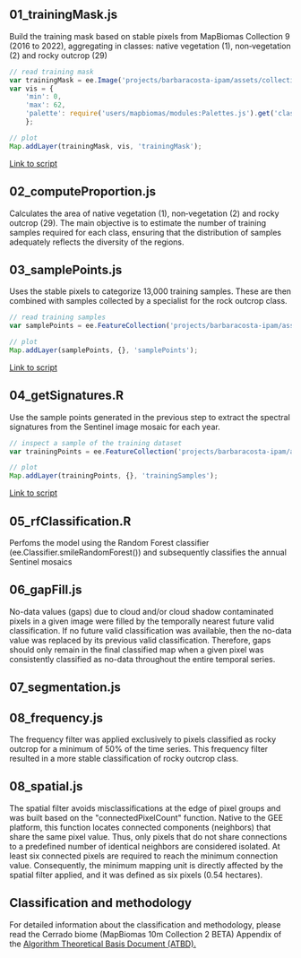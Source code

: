 ## 01_trainingMask.js
Build the training mask based on stable pixels from MapBiomas Collection 9 (2016 to 2022), aggregating in classes: native vegetation (1), non‑vegetation (2) and rocky outcrop (29)
```javascript
// read training mask
var trainingMask = ee.Image('projects/barbaracosta-ipam/assets/collection-2_rocky_outcrop/masks/cerrado_rockyTrainingMask_2016_2023_v1');
var vis = {
    'min': 0,
    'max': 62,
    'palette': require('users/mapbiomas/modules:Palettes.js').get('classification8')
    };

// plot 
Map.addLayer(trainingMask, vis, 'trainingMask'); 
```
[Link to script](https://code.earthengine.google.com/5f89a6f2462a800024ccd89bf8c0759b)

## 02_computeProportion.js
Calculates the area of native vegetation (1), non‑vegetation (2) and rocky outcrop (29). The main objective is to estimate the number of training samples required for each class, ensuring that the distribution of samples adequately reflects the diversity of the regions.

## 03_samplePoints.js
Uses the stable pixels to categorize 13,000 training samples. These are then combined with samples collected by a specialist for the rock outcrop class. 
```javascript
// read training samples
var samplePoints = ee.FeatureCollection('projects/barbaracosta-ipam/assets/collection-2_rocky_outcrop/sample/points/samplePoints_v1');

// plot
Map.addLayer(samplePoints, {}, 'samplePoints');
```
[Link to script](https://code.earthengine.google.com/6770cf51da0f0f4683446fb087e70da0)

## 04_getSignatures.R
Use the sample points generated in the previous step to extract the spectral signatures from the Sentinel image mosaic for each year.
```javascript
// inspect a sample of the training dataset 
var trainingPoints = ee.FeatureCollection('projects/barbaracosta-ipam/assets/collection-2_rocky_outcrop/training/v2/train_col2_rocky_2016_v2');

// plot
Map.addLayer(trainingPoints, {}, 'trainingSamples');
```
[Link to script](https://code.earthengine.google.com/3d79c9774fee697245030eae0b08bdbe)

## 05_rfClassification.R
Perfoms the model using the Random Forest classifier (ee.Classifier.smileRandomForest()) and subsequently classifies the annual Sentinel mosaics

## 06_gapFill.js
No-data values (gaps) due to cloud and/or cloud shadow contaminated pixels in a given image were filled by the temporally nearest future valid classification. If no future valid classification was available, then the no-data value was replaced by its previous valid classification. Therefore, gaps should only remain in the final classified map when a given pixel was consistently classified as no-data throughout the entire temporal series. 

## 07_segmentation.js

## 08_frequency.js
The frequency filter was applied exclusively to pixels classified as rocky outcrop for a minimum of 50% of the time series. This frequency filter resulted in a more stable classification of rocky outcrop class.

## 08_spatial.js
The spatial filter avoids misclassifications at the edge of pixel groups and was built based on the "connectedPixelCount" function. Native to the GEE platform, this function locates connected components (neighbors) that share the same pixel value. Thus, only pixels that do not share connections to a predefined number of identical neighbors are considered isolated. At least six connected pixels are required to reach the minimum connection value. Consequently, the minimum mapping unit is directly affected by the spatial filter applied, and it was defined as six pixels (0.54 hectares).

## Classification and methodology
For detailed information about the classification and methodology, please read the Cerrado biome (MapBiomas 10m Collection 2 BETA) Appendix of the [Algorithm Theoretical Basis Document (ATBD).](https://mapbiomas.org/download-dos-atbds)

